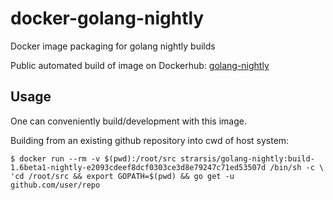 # docker-golang-nightly
Docker image packaging for golang nightly builds

Public automated build of image on Dockerhub: [golang-nightly](https://hub.docker.com/r/strarsis/golang-nightly/)


Usage
-----
One can conveniently build/development with this image.

Building from an existing github repository into cwd of host system:
````
$ docker run --rm -v $(pwd):/root/src strarsis/golang-nightly:build-1.6beta1-nightly-e2093cdeef8dcf0303ce3d8e79247c71ed53507d /bin/sh -c \
'cd /root/src && export GOPATH=$(pwd) && go get -u github.com/user/repo
````
